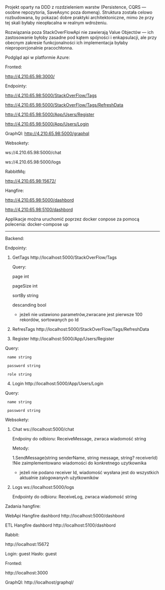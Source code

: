Projekt oparty na DDD z rozdzieleniem warstw (Persistence, CQRS — osobne repozytoria, SaveAsync poza domeną). Struktura została celowo rozbudowana, by pokazać dobre praktyki architektoniczne, mimo że przy tej skali byłaby nieopłacalna w realnym wdrożeniu.  

Rozwiązania poza StackOverFlowApi nie zawierają Value Objectów — ich zastosowanie byłoby zasadne pod kątem spójności i enkapsulacji, ale przy obecnym zakresie funkcjonalności ich implementacja byłaby nieproporcjonalnie pracochłonna.

Podgląd api w platformie Azure:

Fronted: 

http://4.210.65.98:3000/


Endpointy:

http://4.210.65.98:5000/StackOverFlow/Tags 

http://4.210.65.98:5000/StackOverFlow/Tags/RefreshData

http://4.210.65.98:5000/App/Users/Register

http://4.210.65.98:5000/App/Users/Login


GraphQl:
http://4.210.65.98:5000/graphql

Websokety:

ws://4.210.65.98:5000/chat 

ws://4.210.65.98:5000/logs


RabbitMq: 

http://4.210.65.98:15672/


Hangfire:

http://4.210.65.98:5000/dashbord

http://4.210.65.98:5100/dashbord


Applikacje można uruchomić poprzez docker conpose za pomocą polecenia: docker-compose up

__________________________________________________________________________________________________________________________

Backend:


Endpointy:

1. GetTags http://localhost:5000/StackOverFlow/Tags 

    Query:

     page int

     pageSize int

     sortBy string

     descanding bool

   - jeżeli nie ustawiono parametrów,zwracane jest pierwsze 100 rekordów, sortowanych po Id

  2. RefresTags http://localhost:5000/StackOverFlow/Tags/RefreshData 

  3. Register http://localhost:5000/App/Users/Register

   Query:

     name string

     password string

     role string
  
  4. Login http://localhost:5000/App/Users/Login

   Query:

     name string

     password string

Websokety:

1. Chat ws://localhost:5000/chat 

    Endpoiny do odbioru:
   ReceiveMessage, zwraca wiadomość string

   Metody:

     1.SendMessage(string senderName, string message, string? receiverId) !Nie zaimplementowano wiadomości do konkretnego uzytkownika
     
     - jeżeli nie podano receiver Id, wiadomość wysłana jest do wszystkich aktualnie zalogowanyvh użytkowników 

3. Logs ws://localhost:5000/logs

    Endpointy do odbioru:
     ReceiveLog, zwraca wiadomość string

Zadania hangfire:

WebApi Hangfire dashbord http://localhost:5000/dashbord

ETL Hangfire dashbord http://localhost:5100/dashbord

Rabbit:

http://localhost:15672

Login: guest
Hasło: guest

Fronted:

http://localhost:3000

GraphQl:
http://localhost/graphql/
 

